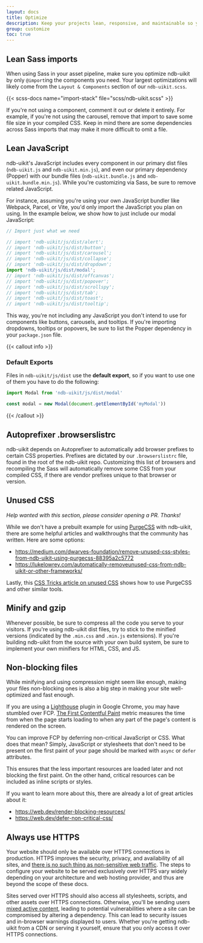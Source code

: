 ```yaml
---
layout: docs
title: Optimize
description: Keep your projects lean, responsive, and maintainable so you can deliver the best experience and focus on more important jobs.
group: customize
toc: true
---
```


## Lean Sass imports

When using Sass in your asset pipeline, make sure you optimize ndb-uikit by only `@import`ing the components you need. Your largest optimizations will likely come from the `Layout & Components` section of our `ndb-uikit.scss`.

{{< scss-docs name="import-stack" file="scss/ndb-uikit.scss" >}}


If you're not using a component, comment it out or delete it entirely. For example, if you're not using the carousel, remove that import to save some file size in your compiled CSS. Keep in mind there are some dependencies across Sass imports that may make it more difficult to omit a file.

## Lean JavaScript

ndb-uikit's JavaScript includes every component in our primary dist files (`ndb-uikit.js` and `ndb-uikit.min.js`), and even our primary dependency (Popper) with our bundle files (`ndb-uikit.bundle.js` and `ndb-uikit.bundle.min.js`). While you're customizing via Sass, be sure to remove related JavaScript.

For instance, assuming you're using your own JavaScript bundler like Webpack, Parcel, or Vite, you'd only import the JavaScript you plan on using. In the example below, we show how to just include our modal JavaScript:

<!-- eslint-skip -->
```js
// Import just what we need

// import 'ndb-uikit/js/dist/alert';
// import 'ndb-uikit/js/dist/button';
// import 'ndb-uikit/js/dist/carousel';
// import 'ndb-uikit/js/dist/collapse';
// import 'ndb-uikit/js/dist/dropdown';
import 'ndb-uikit/js/dist/modal';
// import 'ndb-uikit/js/dist/offcanvas';
// import 'ndb-uikit/js/dist/popover';
// import 'ndb-uikit/js/dist/scrollspy';
// import 'ndb-uikit/js/dist/tab';
// import 'ndb-uikit/js/dist/toast';
// import 'ndb-uikit/js/dist/tooltip';
```

This way, you're not including any JavaScript you don't intend to use for components like buttons, carousels, and tooltips. If you're importing dropdowns, tooltips or popovers, be sure to list the Popper dependency in your `package.json` file.

{{< callout info >}}
### Default Exports

Files in `ndb-uikit/js/dist` use the **default export**, so if you want to use one of them you have to do the following:

<!-- eslint-skip -->
```js
import Modal from 'ndb-uikit/js/dist/modal'

const modal = new Modal(document.getElementById('myModal'))
```
{{< /callout >}}

## Autoprefixer .browserslistrc

ndb-uikit depends on Autoprefixer to automatically add browser prefixes to certain CSS properties. Prefixes are dictated by our `.browserslistrc` file, found in the root of the ndb-uikit repo. Customizing this list of browsers and recompiling the Sass will automatically remove some CSS from your compiled CSS, if there are vendor prefixes unique to that browser or version.

## Unused CSS

_Help wanted with this section, please consider opening a PR. Thanks!_

While we don't have a prebuilt example for using [PurgeCSS](https://10.0.224.36:8080/FullHuman/purgecss) with ndb-uikit, there are some helpful articles and walkthroughs that the community has written. Here are some options:

- <https://medium.com/dwarves-foundation/remove-unused-css-styles-from-ndb-uikit-using-purgecss-88395a2c5772>
- <https://lukelowrey.com/automatically-removeunused-css-from-ndb-uikit-or-other-frameworks/>

Lastly, this [CSS Tricks article on unused CSS](https://css-tricks.com/how-do-you-remove-unused-css-from-a-site/) shows how to use PurgeCSS and other similar tools.

## Minify and gzip

Whenever possible, be sure to compress all the code you serve to your visitors. If you're using ndb-uikit dist files, try to stick to the minified versions (indicated by the `.min.css` and `.min.js` extensions). If you're building ndb-uikit from the source with your own build system, be sure to implement your own minifiers for HTML, CSS, and JS.

## Non-blocking files

While minifying and using compression might seem like enough, making your files non-blocking ones is also a big step in making your site well-optimized and fast enough.

If you are using a [Lighthouse](https://developer.chrome.com/docs/lighthouse/overview/) plugin in Google Chrome, you may have stumbled over FCP. [The First Contentful Paint](https://web.dev/fcp/) metric measures the time from when the page starts loading to when any part of the page's content is rendered on the screen.

You can improve FCP by deferring non-critical JavaScript or CSS. What does that mean? Simply, JavaScript or stylesheets that don't need to be present on the first paint of your page should be marked with `async` or `defer` attributes.

This ensures that the less important resources are loaded later and not blocking the first paint. On the other hand, critical resources can be included as inline scripts or styles.

If you want to learn more about this, there are already a lot of great articles about it:

- <https://web.dev/render-blocking-resources/>
- <https://web.dev/defer-non-critical-css/>

## Always use HTTPS

Your website should only be available over HTTPS connections in production. HTTPS improves the security, privacy, and availability of all sites, and [there is no such thing as non-sensitive web traffic](https://https.cio.gov/everything/). The steps to configure your website to be served exclusively over HTTPS vary widely depending on your architecture and web hosting provider, and thus are beyond the scope of these docs.

Sites served over HTTPS should also access all stylesheets, scripts, and other assets over HTTPS connections. Otherwise, you'll be sending users [mixed active content](https://developer.mozilla.org/en-US/docs/Web/Security/Mixed_content), leading to potential vulnerabilities where a site can be compromised by altering a dependency. This can lead to security issues and in-browser warnings displayed to users. Whether you're getting ndb-uikit from a CDN or serving it yourself, ensure that you only access it over HTTPS connections.
